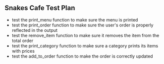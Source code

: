 ## Snakes Cafe Test Plan

- test the print_menu function to make sure the menu is printed
- test the print_order function to make sure the user's order is properly reflected in the output
- test the remove_item function to make sure it removes the item from the total order
- test the print_category function to make sure a category prints its items with prices
- test the add_to_order function to make the order is correctly updated
